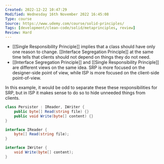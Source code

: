 ```yaml
---
Created: 2022-12-22 10:47:29
Modified: Wednesday 16th November 2022 16:45:08
Type: course
Source: https://www.udemy.com/course/solid-principles/
Tags: [development/clean-code/solid/metaprinciples, review]
Review: Hard
---
```


- [[Single Responsibility Principle]] implies that a class should have only one reason to change. [[Interface Segregation Principle]] at the same time tells that clients should not depend on things they do not need.
- [[Interface Segregation Principle]] and [[Single Responsibility Principle]] are different views on the same idea. SRP is more focused on the designer-side point of view, while ISP is more focused on the client-side point-of-view.

In this example, it would be odd to separate these these responsibilities for SRP,
but in ISP it makes sense to do so to hide unneeded things from clients.

```csharp
class Persister : IReader, IWriter {
    public byte[] Read(string file) {}
    public void Write(byte[] content) {}
}

interface IReader {
    byte[] Read(string file);
}

interface IWriter {
    void Write(byte[] content);
}
```
